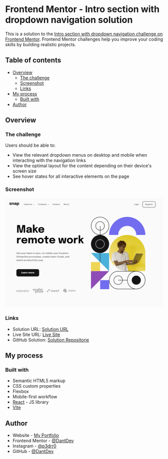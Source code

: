# Frontend Mentor - Intro section with dropdown navigation solution

This is a solution to the [Intro section with dropdown navigation challenge on Frontend Mentor](https://www.frontendmentor.io/challenges/intro-section-with-dropdown-navigation-ryaPetHE5). Frontend Mentor challenges help you improve your coding skills by building realistic projects.

## Table of contents

- [Overview](#overview)
  - [The challenge](#the-challenge)
  - [Screenshot](#screenshot)
  - [Links](#links)
- [My process](#my-process)
  - [Built with](#built-with)
- [Author](#author)

## Overview

### The challenge

Users should be able to:

- View the relevant dropdown menus on desktop and mobile when interacting with the navigation links
- View the optimal layout for the content depending on their device's screen size
- See hover states for all interactive elements on the page

### Screenshot

![](./Screenshot.png)

### Links

- Solution URL: [Solution URL](https://www.frontendmentor.io/solutions/intro-with-dropdown-made-w-react-vite-css-variables-flexbox-CsLeXKBpIM)
- Live Site URL: [Live Site](https://moonlit-chimera-631470.netlify.app/)
- GitHub Solution: [Solution Repositorie](https://github.com/DantDev/Intro-dropdown)

## My process

### Built with

- Semantic HTML5 markup
- CSS custom properties
- Flexbox
- Mobile-first workflow
- [React](https://reactjs.org/) - JS library
- [Vite](https://vitejs.dev/)

## Author

- Website - [My Portfolio](https://wondrous-chaja-b0f2e7.netlify.app/)
- Frontend Mentor - [@DantDev](https://www.frontendmentor.io/profile/DantDev)
- Instagram - [@p3drr0](https://www.instagram.com/p3drr0)
- GitHub - [@DantDev](https://github.com/DantDev)
